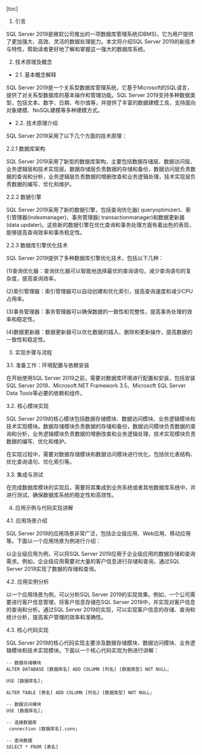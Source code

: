 
[toc]                    
                
                
1. 引言

SQL Server 2019是微软公司推出的一项数据库管理系统(DBMS)，它为用户提供了更加强大、高效、灵活的数据处理能力。本文将介绍SQL Server 2019的新技术与特性，帮助读者更好地了解和掌握这一强大的数据库系统。

2. 技术原理及概念

- 2.1. 基本概念解释

SQL Server 2019是一个关系型数据库管理系统，它基于Microsoft的SQL语言，提供了对关系型数据库的基本操作和管理功能。SQL Server 2019支持多种数据类型，包括文本、数字、日期、布尔值等，并提供了丰富的数据建模工具，支持面向对象建模、NoSQL建模等多种建模方式。

- 2.2. 技术原理介绍

SQL Server 2019采用了以下几个方面的技术原理：

2.2.1 数据库架构

SQL Server 2019采用了新型的数据库架构，主要包括数据存储层、数据访问层、业务逻辑层和技术实现层。数据存储层负责数据的存储和备份，数据访问层负责数据的查询和分析，业务逻辑层负责数据的增删改查和业务逻辑处理，技术实现层负责数据的编写、优化和维护。

2.2.2 数据引擎

SQL Server 2019采用了新的数据引擎，包括查询优化器( queryoptimizer)、索引管理器(indexmanager)、事务管理器( transactionmanager)和数据更新器(data updater)。这些新的数据引擎在优化查询和事务处理方面有着出色的表现，能够提高查询效率和事务稳定性。

2.2.3 数据库引擎优化技术

SQL Server 2019提供了多种数据库引擎优化技术，包括以下几种：

(1)查询优化器：查询优化器可以智能地选择最优的查询语句，减少查询语句的复杂度，提高查询效率。

(2)索引管理器：索引管理器可以自动创建和优化索引，提高查询速度和减少CPU占用率。

(3)事务管理器：事务管理器可以确保数据的一致性和完整性，提高事务处理的效率和稳定性。

(4)数据更新器：数据更新器可以优化数据的插入、删除和更新操作，提高数据的一致性和稳定性。

3. 实现步骤与流程

3.1. 准备工作：环境配置与依赖安装

在开始使用SQL Server 2019之前，需要对数据库环境进行配置和安装，包括安装SQL Server 2019、Microsoft.NET Framework 3.5、Microsoft SQL Server Data Tools等必要的依赖和组件。

3.2. 核心模块实现

SQL Server 2019的核心模块包括数据存储模块、数据访问模块、业务逻辑模块和技术实现模块。数据存储模块负责数据的存储和备份，数据访问模块负责数据的查询和分析，业务逻辑模块负责数据的增删改查和业务逻辑处理，技术实现模块负责数据的编写、优化和维护。

在实现过程中，需要对数据存储模块和数据访问模块进行优化，包括优化表结构、优化查询语句、优化索引等。

3.3. 集成与测试

在完成数据库模块的实现后，需要将其集成到业务系统或者其他数据库系统中，并进行测试，确保数据库系统的稳定性和高效性。

4. 应用示例与代码实现讲解

4.1. 应用场景介绍

SQL Server 2019的应用场景非常广泛，包括企业级应用、Web应用、移动应用等。下面以一个应用场景为例进行介绍：

以企业级应用为例，可以将SQL Server 2019应用于企业级应用的数据存储和查询需求。例如，企业级应用需要对大量的客户信息进行存储和查询，通过SQL Server 2019实现了数据的存储和查询。

4.2. 应用实例分析

以一个应用场景为例，可以分析SQL Server 2019的实现效果。例如，一个公司需要进行客户信息管理，将客户信息存储在SQL Server 2019中，并实现对客户信息的查询和分析。通过SQL Server 2019的实现，可以实现客户信息的存储、查询和统计分析，提高客户管理的效率和准确性。

4.3. 核心代码实现

SQL Server 2019的核心代码实现主要涉及数据存储模块、数据访问模块、业务逻辑模块和技术实现模块。下面以一个核心代码实现为例进行讲解：

```
-- 数据存储模块
ALTER DATABASE [数据库名] ADD COLUMN [列名] [数据类型] NOT NULL;

USE [数据库名];

ALTER TABLE [表名] ADD COLUMN [列名] [数据类型] NOT NULL;

-- 数据访问模块
USE [数据库名];

-- 连接数据库
 connection [数据库名].conn;

-- 查询数据
SELECT * FROM [表名]
```

